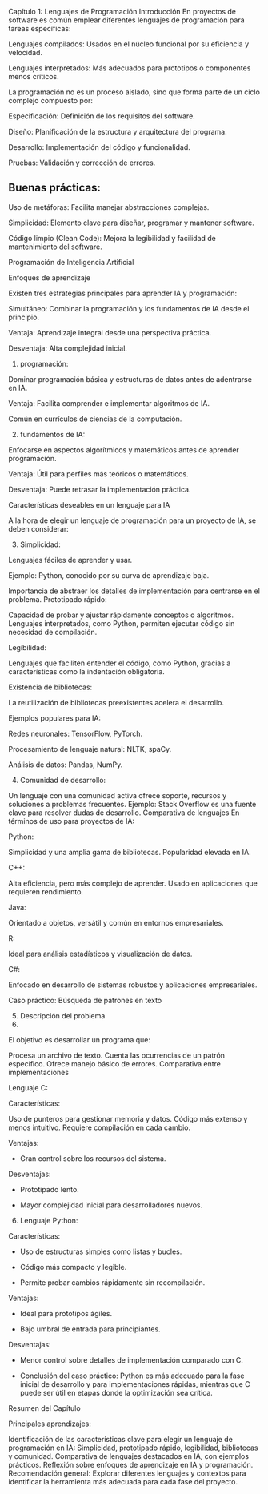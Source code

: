 Capítulo 1: Lenguajes de Programación
Introducción
En proyectos de software es común emplear diferentes lenguajes de programación para tareas específicas:

Lenguajes compilados: Usados en el núcleo funcional por su eficiencia y velocidad.

Lenguajes interpretados: Más adecuados para prototipos o componentes menos críticos.

La programación no es un proceso aislado, sino que forma parte de un ciclo complejo compuesto por:

Especificación: Definición de los requisitos del software.

Diseño: Planificación de la estructura y arquitectura del programa.

Desarrollo: Implementación del código y funcionalidad.

Pruebas: Validación y corrección de errores.

## Buenas prácticas:


Uso de metáforas: Facilita manejar abstracciones complejas.

Simplicidad: Elemento clave para diseñar, programar y mantener software.

Código limpio (Clean Code): Mejora la legibilidad y facilidad de mantenimiento del software.

Programación de Inteligencia Artificial

Enfoques de aprendizaje

Existen tres estrategias principales para aprender IA y programación:

Simultáneo: Combinar la programación y los fundamentos de IA desde el principio.

Ventaja: Aprendizaje integral desde una perspectiva práctica.

Desventaja: Alta complejidad inicial.

1. programación: 

Dominar programación básica y estructuras de datos antes de adentrarse en IA.

Ventaja: Facilita comprender e implementar algoritmos de IA.

Común en currículos de ciencias de la computación.

2. fundamentos de IA: 

Enfocarse en aspectos algorítmicos y matemáticos antes de aprender programación.

Ventaja: Útil para perfiles más teóricos o matemáticos.

Desventaja: Puede retrasar la implementación práctica.

Características deseables en un lenguaje para IA

A la hora de elegir un lenguaje de programación para un proyecto de IA, se deben considerar:

3. Simplicidad:

Lenguajes fáciles de aprender y usar.

Ejemplo: Python, conocido por su curva de aprendizaje baja.

Importancia de abstraer los detalles de implementación para centrarse en el problema.
Prototipado rápido:

Capacidad de probar y ajustar rápidamente conceptos o algoritmos.
Lenguajes interpretados, como Python, permiten ejecutar código sin necesidad de compilación.

Legibilidad:

Lenguajes que faciliten entender el código, como Python, gracias a características como la indentación obligatoria.

Existencia de bibliotecas:

La reutilización de bibliotecas preexistentes acelera el desarrollo.

Ejemplos populares para IA:

Redes neuronales: TensorFlow, PyTorch.

Procesamiento de lenguaje natural: NLTK, spaCy.

Análisis de datos: Pandas, NumPy.

4. Comunidad de desarrollo:

Un lenguaje con una comunidad activa ofrece soporte, recursos y soluciones a problemas frecuentes.
Ejemplo: Stack Overflow es una fuente clave para resolver dudas de desarrollo.
Comparativa de lenguajes
En términos de uso para proyectos de IA:

Python:

Simplicidad y una amplia gama de bibliotecas.
Popularidad elevada en IA.

C++:

Alta eficiencia, pero más complejo de aprender.
Usado en aplicaciones que requieren rendimiento.

Java:

Orientado a objetos, versátil y común en entornos empresariales.

R:

Ideal para análisis estadísticos y visualización de datos.

C#:

Enfocado en desarrollo de sistemas robustos y aplicaciones empresariales.

Caso práctico: Búsqueda de patrones en texto

5. Descripción del problema
6. 
El objetivo es desarrollar un programa que:

Procesa un archivo de texto.
Cuenta las ocurrencias de un patrón específico.
Ofrece manejo básico de errores.
Comparativa entre implementaciones

Lenguaje C:

Características:

Uso de punteros para gestionar memoria y datos.
Código más extenso y menos intuitivo.
Requiere compilación en cada cambio.

Ventajas:

- Gran control sobre los recursos del sistema.

Desventajas:

- Prototipado lento.

- Mayor complejidad inicial para desarrolladores nuevos.

6. Lenguaje Python:

Características:

- Uso de estructuras simples como listas y bucles.

- Código más compacto y legible.

- Permite probar cambios rápidamente sin recompilación.

Ventajas:

- Ideal para prototipos ágiles.

- Bajo umbral de entrada para principiantes.

Desventajas:

- Menor control sobre detalles de implementación comparado con C.

- Conclusión del caso práctico: Python es más adecuado para la fase inicial de desarrollo y para implementaciones rápidas, mientras que C puede ser útil en etapas donde la optimización sea crítica.

Resumen del Capítulo

Principales aprendizajes:

Identificación de las características clave para elegir un lenguaje de programación en IA:
Simplicidad, prototipado rápido, legibilidad, bibliotecas y comunidad.
Comparativa de lenguajes destacados en IA, con ejemplos prácticos.
Reflexión sobre enfoques de aprendizaje en IA y programación.
Recomendación general: Explorar diferentes lenguajes y contextos para identificar la herramienta más adecuada para cada fase del proyecto.
